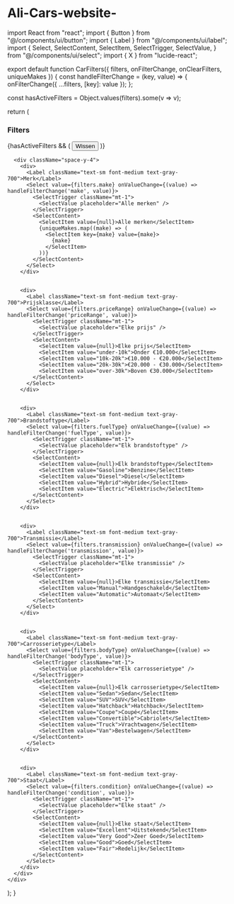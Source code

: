 # Ali-Cars-website-


import React from "react";
import { Button } from "@/components/ui/button";
import { Label } from "@/components/ui/label";
import {
  Select,
  SelectContent,
  SelectItem,
  SelectTrigger,
  SelectValue,
} from "@/components/ui/select";
import { X } from "lucide-react";


export default function CarFilters({ filters, onFilterChange, onClearFilters, uniqueMakes }) {
  const handleFilterChange = (key, value) => {
    onFilterChange({
      ...filters,
      [key]: value
    });
  };


  const hasActiveFilters = Object.values(filters).some(v => v);


  return (
    <div className="space-y-6">
      <div className="flex items-center justify-between">
        <h3 className="text-lg font-semibold text-gray-900">Filters</h3>
        {hasActiveFilters && (
          <Button
            variant="ghost"
            size="sm"
            onClick={onClearFilters}
            className="text-blue-600 hover:text-blue-700"
          >
            <X className="w-4 h-4 mr-1" />
            Wissen
          </Button>
        )}
      </div>


      <div className="space-y-4">
        <div>
          <Label className="text-sm font-medium text-gray-700">Merk</Label>
          <Select value={filters.make} onValueChange={(value) => handleFilterChange('make', value)}>
            <SelectTrigger className="mt-1">
              <SelectValue placeholder="Alle merken" />
            </SelectTrigger>
            <SelectContent>
              <SelectItem value={null}>Alle merken</SelectItem>
              {uniqueMakes.map((make) => (
                <SelectItem key={make} value={make}>
                  {make}
                </SelectItem>
              ))}
            </SelectContent>
          </Select>
        </div>


        <div>
          <Label className="text-sm font-medium text-gray-700">Prijsklasse</Label>
          <Select value={filters.priceRange} onValueChange={(value) => handleFilterChange('priceRange', value)}>
            <SelectTrigger className="mt-1">
              <SelectValue placeholder="Elke prijs" />
            </SelectTrigger>
            <SelectContent>
              <SelectItem value={null}>Elke prijs</SelectItem>
              <SelectItem value="under-10k">Onder €10.000</SelectItem>
              <SelectItem value="10k-20k">€10.000 - €20.000</SelectItem>
              <SelectItem value="20k-30k">€20.000 - €30.000</SelectItem>
              <SelectItem value="over-30k">Boven €30.000</SelectItem>
            </SelectContent>
          </Select>
        </div>


        <div>
          <Label className="text-sm font-medium text-gray-700">Brandstoftype</Label>
          <Select value={filters.fuelType} onValueChange={(value) => handleFilterChange('fuelType', value)}>
            <SelectTrigger className="mt-1">
              <SelectValue placeholder="Elk brandstoftype" />
            </SelectTrigger>
            <SelectContent>
              <SelectItem value={null}>Elk brandstoftype</SelectItem>
              <SelectItem value="Gasoline">Benzine</SelectItem>
              <SelectItem value="Diesel">Diesel</SelectItem>
              <SelectItem value="Hybrid">Hybride</SelectItem>
              <SelectItem value="Electric">Elektrisch</SelectItem>
            </SelectContent>
          </Select>
        </div>


        <div>
          <Label className="text-sm font-medium text-gray-700">Transmissie</Label>
          <Select value={filters.transmission} onValueChange={(value) => handleFilterChange('transmission', value)}>
            <SelectTrigger className="mt-1">
              <SelectValue placeholder="Elke transmissie" />
            </SelectTrigger>
            <SelectContent>
              <SelectItem value={null}>Elke transmissie</SelectItem>
              <SelectItem value="Manual">Handgeschakeld</SelectItem>
              <SelectItem value="Automatic">Automaat</SelectItem>
            </SelectContent>
          </Select>
        </div>


        <div>
          <Label className="text-sm font-medium text-gray-700">Carrosserietype</Label>
          <Select value={filters.bodyType} onValueChange={(value) => handleFilterChange('bodyType', value)}>
            <SelectTrigger className="mt-1">
              <SelectValue placeholder="Elk carrosserietype" />
            </SelectTrigger>
            <SelectContent>
              <SelectItem value={null}>Elk carrosserietype</SelectItem>
              <SelectItem value="Sedan">Sedan</SelectItem>
              <SelectItem value="SUV">SUV</SelectItem>
              <SelectItem value="Hatchback">Hatchback</SelectItem>
              <SelectItem value="Coupe">Coupé</SelectItem>
              <SelectItem value="Convertible">Cabriolet</SelectItem>
              <SelectItem value="Truck">Vrachtwagen</SelectItem>
              <SelectItem value="Van">Bestelwagen</SelectItem>
            </SelectContent>
          </Select>
        </div>


        <div>
          <Label className="text-sm font-medium text-gray-700">Staat</Label>
          <Select value={filters.condition} onValueChange={(value) => handleFilterChange('condition', value)}>
            <SelectTrigger className="mt-1">
              <SelectValue placeholder="Elke staat" />
            </SelectTrigger>
            <SelectContent>
              <SelectItem value={null}>Elke staat</SelectItem>
              <SelectItem value="Excellent">Uitstekend</SelectItem>
              <SelectItem value="Very Good">Zeer Goed</SelectItem>
              <SelectItem value="Good">Goed</SelectItem>
              <SelectItem value="Fair">Redelijk</SelectItem>
            </SelectContent>
          </Select>
        </div>
      </div>
    </div>
  );
}


